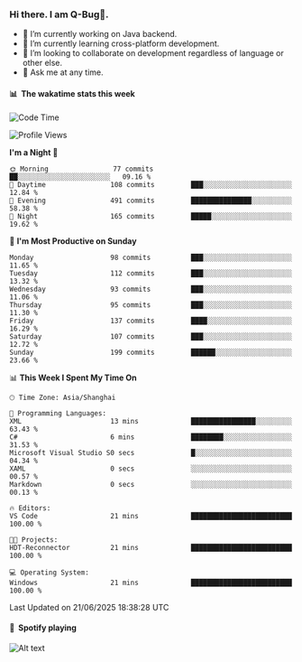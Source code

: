 ### Hi there. I am Q-Bug🐞.

- 🔭 I’m currently working on Java backend.
- 🌱 I’m currently learning cross-platform development.
- 👯 I’m looking to collaborate on development regardless of language or other else.
- 💬 Ask me at any time.

#### 📊 &nbsp;**The wakatime stats this week**  
<!--START_SECTION:waka-->
![Code Time](http://img.shields.io/badge/Code%20Time-329%20hrs%2051%20mins-blue)

![Profile Views](http://img.shields.io/badge/Profile%20Views-0-blue)

**I'm a Night 🦉** 

```text
🌞 Morning                77 commits          ██░░░░░░░░░░░░░░░░░░░░░░░   09.16 % 
🌆 Daytime                108 commits         ███░░░░░░░░░░░░░░░░░░░░░░   12.84 % 
🌃 Evening                491 commits         ███████████████░░░░░░░░░░   58.38 % 
🌙 Night                  165 commits         █████░░░░░░░░░░░░░░░░░░░░   19.62 % 
```
📅 **I'm Most Productive on Sunday** 

```text
Monday                   98 commits          ███░░░░░░░░░░░░░░░░░░░░░░   11.65 % 
Tuesday                  112 commits         ███░░░░░░░░░░░░░░░░░░░░░░   13.32 % 
Wednesday                93 commits          ███░░░░░░░░░░░░░░░░░░░░░░   11.06 % 
Thursday                 95 commits          ███░░░░░░░░░░░░░░░░░░░░░░   11.30 % 
Friday                   137 commits         ████░░░░░░░░░░░░░░░░░░░░░   16.29 % 
Saturday                 107 commits         ███░░░░░░░░░░░░░░░░░░░░░░   12.72 % 
Sunday                   199 commits         ██████░░░░░░░░░░░░░░░░░░░   23.66 % 
```


📊 **This Week I Spent My Time On** 

```text
🕑︎ Time Zone: Asia/Shanghai

💬 Programming Languages: 
XML                      13 mins             ████████████████░░░░░░░░░   63.43 % 
C#                       6 mins              ████████░░░░░░░░░░░░░░░░░   31.53 % 
Microsoft Visual Studio S0 secs              █░░░░░░░░░░░░░░░░░░░░░░░░   04.34 % 
XAML                     0 secs              ░░░░░░░░░░░░░░░░░░░░░░░░░   00.57 % 
Markdown                 0 secs              ░░░░░░░░░░░░░░░░░░░░░░░░░   00.13 % 

🔥 Editors: 
VS Code                  21 mins             █████████████████████████   100.00 % 

🐱‍💻 Projects: 
HDT-Reconnector          21 mins             █████████████████████████   100.00 % 

💻 Operating System: 
Windows                  21 mins             █████████████████████████   100.00 % 
```


 Last Updated on 21/06/2025 18:38:28 UTC
<!--END_SECTION:waka-->

#### 🎵 &nbsp;**Spotify playing**  
![Alt text](https://spotify-recently-played-readme.vercel.app/api?user=e5y1o4x7kdt9kf2blu4wvmb4s&unique={true|1|on|yes})
